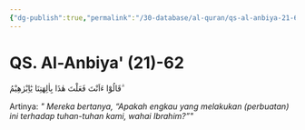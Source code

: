 ```yaml
---
{"dg-publish":true,"permalink":"/30-database/al-quran/qs-al-anbiya-21-62/"}
---
```



# QS. Al-Anbiya' (21)-62
قَالُوْٓا ءَاَنْتَ فَعَلْتَ هٰذَا بِاٰلِهَتِنَا يٰٓاِبْرٰهِيْمُ ۗ

Artinya: *" Mereka bertanya, “Apakah engkau yang melakukan (perbuatan) ini terhadap tuhan-tuhan kami, wahai Ibrahim?”"*
